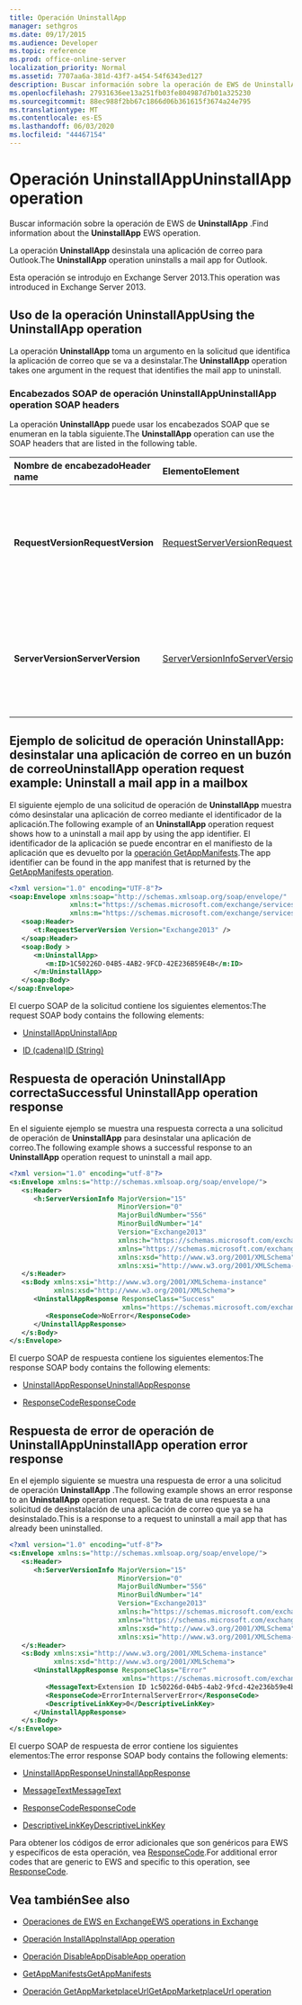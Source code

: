 ```yaml
---
title: Operación UninstallApp
manager: sethgros
ms.date: 09/17/2015
ms.audience: Developer
ms.topic: reference
ms.prod: office-online-server
localization_priority: Normal
ms.assetid: 7707aa6a-381d-43f7-a454-54f6343ed127
description: Buscar información sobre la operación de EWS de UninstallApp.
ms.openlocfilehash: 27931636ee13a251fb03fe804987d7b01a325230
ms.sourcegitcommit: 88ec988f2bb67c1866d06b361615f3674a24e795
ms.translationtype: MT
ms.contentlocale: es-ES
ms.lasthandoff: 06/03/2020
ms.locfileid: "44467154"
---
```

# <a name="uninstallapp-operation"></a><span data-ttu-id="cc92a-103">Operación UninstallApp</span><span class="sxs-lookup"><span data-stu-id="cc92a-103">UninstallApp operation</span></span>

<span data-ttu-id="cc92a-104">Buscar información sobre la operación de EWS de **UninstallApp** .</span><span class="sxs-lookup"><span data-stu-id="cc92a-104">Find information about the **UninstallApp** EWS operation.</span></span> 
  
<span data-ttu-id="cc92a-105">La operación **UninstallApp** desinstala una aplicación de correo para Outlook.</span><span class="sxs-lookup"><span data-stu-id="cc92a-105">The **UninstallApp** operation uninstalls a mail app for Outlook.</span></span> 
  
<span data-ttu-id="cc92a-106">Esta operación se introdujo en Exchange Server 2013.</span><span class="sxs-lookup"><span data-stu-id="cc92a-106">This operation was introduced in Exchange Server 2013.</span></span>
  
## <a name="using-the-uninstallapp-operation"></a><span data-ttu-id="cc92a-107">Uso de la operación UninstallApp</span><span class="sxs-lookup"><span data-stu-id="cc92a-107">Using the UninstallApp operation</span></span>

<span data-ttu-id="cc92a-108">La operación **UninstallApp** toma un argumento en la solicitud que identifica la aplicación de correo que se va a desinstalar.</span><span class="sxs-lookup"><span data-stu-id="cc92a-108">The **UninstallApp** operation takes one argument in the request that identifies the mail app to uninstall.</span></span> 
  
### <a name="uninstallapp-operation-soap-headers"></a><span data-ttu-id="cc92a-109">Encabezados SOAP de operación UninstallApp</span><span class="sxs-lookup"><span data-stu-id="cc92a-109">UninstallApp operation SOAP headers</span></span>

<span data-ttu-id="cc92a-110">La operación **UninstallApp** puede usar los encabezados SOAP que se enumeran en la tabla siguiente.</span><span class="sxs-lookup"><span data-stu-id="cc92a-110">The **UninstallApp** operation can use the SOAP headers that are listed in the following table.</span></span> 
  
|<span data-ttu-id="cc92a-111">**Nombre de encabezado**</span><span class="sxs-lookup"><span data-stu-id="cc92a-111">**Header name**</span></span>|<span data-ttu-id="cc92a-112">**Elemento**</span><span class="sxs-lookup"><span data-stu-id="cc92a-112">**Element**</span></span>|<span data-ttu-id="cc92a-113">**Descripción**</span><span class="sxs-lookup"><span data-stu-id="cc92a-113">**Description**</span></span>|
|:-----|:-----|:-----|
|<span data-ttu-id="cc92a-114">**RequestVersion**</span><span class="sxs-lookup"><span data-stu-id="cc92a-114">**RequestVersion**</span></span> <br/> |[<span data-ttu-id="cc92a-115">RequestServerVersion</span><span class="sxs-lookup"><span data-stu-id="cc92a-115">RequestServerVersion</span></span>](requestserverversion.md) <br/> |<span data-ttu-id="cc92a-116">Identifica la versión del esquema para la solicitud de operación.</span><span class="sxs-lookup"><span data-stu-id="cc92a-116">Identifies the schema version for the operation request.</span></span> <span data-ttu-id="cc92a-117">Este encabezado se aplica a una solicitud.</span><span class="sxs-lookup"><span data-stu-id="cc92a-117">This header is applicable to a request.</span></span>  <br/> |
|<span data-ttu-id="cc92a-118">**ServerVersion**</span><span class="sxs-lookup"><span data-stu-id="cc92a-118">**ServerVersion**</span></span> <br/> |[<span data-ttu-id="cc92a-119">ServerVersionInfo</span><span class="sxs-lookup"><span data-stu-id="cc92a-119">ServerVersionInfo</span></span>](serverversioninfo.md) <br/> |<span data-ttu-id="cc92a-120">Identifica la versión del servidor que respondió a la solicitud.</span><span class="sxs-lookup"><span data-stu-id="cc92a-120">Identifies the version of the server that responded to the request.</span></span> <span data-ttu-id="cc92a-121">Este encabezado se aplica a una respuesta.</span><span class="sxs-lookup"><span data-stu-id="cc92a-121">This header is applicable to a response.</span></span>  <br/> |
   
## <a name="uninstallapp-operation-request-example-uninstall-a-mail-app-in-a-mailbox"></a><span data-ttu-id="cc92a-122">Ejemplo de solicitud de operación UninstallApp: desinstalar una aplicación de correo en un buzón de correo</span><span class="sxs-lookup"><span data-stu-id="cc92a-122">UninstallApp operation request example: Uninstall a mail app in a mailbox</span></span>

<span data-ttu-id="cc92a-123">El siguiente ejemplo de una solicitud de operación de **UninstallApp** muestra cómo desinstalar una aplicación de correo mediante el identificador de la aplicación.</span><span class="sxs-lookup"><span data-stu-id="cc92a-123">The following example of an **UninstallApp** operation request shows how to a uninstall a mail app by using the app identifier.</span></span> <span data-ttu-id="cc92a-124">El identificador de la aplicación se puede encontrar en el manifiesto de la aplicación que es devuelto por la [operación GetAppManifests](getappmanifests-operation.md).</span><span class="sxs-lookup"><span data-stu-id="cc92a-124">The app identifier can be found in the app manifest that is returned by the [GetAppManifests operation](getappmanifests-operation.md).</span></span>
  
```XML
<?xml version="1.0" encoding="UTF-8"?>
<soap:Envelope xmlns:soap="http://schemas.xmlsoap.org/soap/envelope/"
               xmlns:t="https://schemas.microsoft.com/exchange/services/2006/types"
               xmlns:m="https://schemas.microsoft.com/exchange/services/2006/messages">
   <soap:Header>
      <t:RequestServerVersion Version="Exchange2013" />
   </soap:Header>
   <soap:Body >
      <m:UninstallApp>
         <m:ID>1C50226D-04B5-4AB2-9FCD-42E236B59E4B</m:ID>
      </m:UninstallApp>
   </soap:Body>
</soap:Envelope>
```

<span data-ttu-id="cc92a-125">El cuerpo SOAP de la solicitud contiene los siguientes elementos:</span><span class="sxs-lookup"><span data-stu-id="cc92a-125">The request SOAP body contains the following elements:</span></span>
  
- [<span data-ttu-id="cc92a-126">UninstallApp</span><span class="sxs-lookup"><span data-stu-id="cc92a-126">UninstallApp</span></span>](uninstallapp.md)
    
- [<span data-ttu-id="cc92a-127">ID (cadena)</span><span class="sxs-lookup"><span data-stu-id="cc92a-127">ID (String)</span></span>](id-string.md)
    
## <a name="successful-uninstallapp-operation-response"></a><span data-ttu-id="cc92a-128">Respuesta de operación UninstallApp correcta</span><span class="sxs-lookup"><span data-stu-id="cc92a-128">Successful UninstallApp operation response</span></span>

<span data-ttu-id="cc92a-129">En el siguiente ejemplo se muestra una respuesta correcta a una solicitud de operación de **UninstallApp** para desinstalar una aplicación de correo.</span><span class="sxs-lookup"><span data-stu-id="cc92a-129">The following example shows a successful response to an **UninstallApp** operation request to uninstall a mail app.</span></span> 
  
```XML
<?xml version="1.0" encoding="utf-8"?>
<s:Envelope xmlns:s="http://schemas.xmlsoap.org/soap/envelope/">
   <s:Header>
      <h:ServerVersionInfo MajorVersion="15" 
                           MinorVersion="0" 
                           MajorBuildNumber="556" 
                           MinorBuildNumber="14" 
                           Version="Exchange2013" 
                           xmlns:h="https://schemas.microsoft.com/exchange/services/2006/types" 
                           xmlns="https://schemas.microsoft.com/exchange/services/2006/types" 
                           xmlns:xsd="http://www.w3.org/2001/XMLSchema" 
                           xmlns:xsi="http://www.w3.org/2001/XMLSchema-instance"/>
   </s:Header>
   <s:Body xmlns:xsi="http://www.w3.org/2001/XMLSchema-instance" 
           xmlns:xsd="http://www.w3.org/2001/XMLSchema">
      <UninstallAppResponse ResponseClass="Success" 
                            xmlns="https://schemas.microsoft.com/exchange/services/2006/messages">
         <ResponseCode>NoError</ResponseCode>
      </UninstallAppResponse>
   </s:Body>
</s:Envelope>
```

<span data-ttu-id="cc92a-130">El cuerpo SOAP de respuesta contiene los siguientes elementos:</span><span class="sxs-lookup"><span data-stu-id="cc92a-130">The response SOAP body contains the following elements:</span></span>
  
- [<span data-ttu-id="cc92a-131">UninstallAppResponse</span><span class="sxs-lookup"><span data-stu-id="cc92a-131">UninstallAppResponse</span></span>](uninstallappresponse.md)
    
- [<span data-ttu-id="cc92a-132">ResponseCode</span><span class="sxs-lookup"><span data-stu-id="cc92a-132">ResponseCode</span></span>](responsecode.md)
    
## <a name="uninstallapp-operation-error-response"></a><span data-ttu-id="cc92a-133">Respuesta de error de operación de UninstallApp</span><span class="sxs-lookup"><span data-stu-id="cc92a-133">UninstallApp operation error response</span></span>

<span data-ttu-id="cc92a-134">En el ejemplo siguiente se muestra una respuesta de error a una solicitud de operación **UninstallApp** .</span><span class="sxs-lookup"><span data-stu-id="cc92a-134">The following example shows an error response to an **UninstallApp** operation request.</span></span> <span data-ttu-id="cc92a-135">Se trata de una respuesta a una solicitud de desinstalación de una aplicación de correo que ya se ha desinstalado.</span><span class="sxs-lookup"><span data-stu-id="cc92a-135">This is a response to a request to uninstall a mail app that has already been uninstalled.</span></span> 
  
```XML
<?xml version="1.0" encoding="utf-8"?>
<s:Envelope xmlns:s="http://schemas.xmlsoap.org/soap/envelope/">
   <s:Header>
      <h:ServerVersionInfo MajorVersion="15" 
                           MinorVersion="0" 
                           MajorBuildNumber="556" 
                           MinorBuildNumber="14" 
                           Version="Exchange2013" 
                           xmlns:h="https://schemas.microsoft.com/exchange/services/2006/types" 
                           xmlns="https://schemas.microsoft.com/exchange/services/2006/types" 
                           xmlns:xsd="http://www.w3.org/2001/XMLSchema" 
                           xmlns:xsi="http://www.w3.org/2001/XMLSchema-instance"/>
   </s:Header>
   <s:Body xmlns:xsi="http://www.w3.org/2001/XMLSchema-instance" 
           xmlns:xsd="http://www.w3.org/2001/XMLSchema">
      <UninstallAppResponse ResponseClass="Error" 
                            xmlns="https://schemas.microsoft.com/exchange/services/2006/messages">
         <MessageText>Extension ID 1c50226d-04b5-4ab2-9fcd-42e236b59e4b can't be found.</MessageText>
         <ResponseCode>ErrorInternalServerError</ResponseCode>
         <DescriptiveLinkKey>0</DescriptiveLinkKey>
      </UninstallAppResponse>
   </s:Body>
</s:Envelope>
```

<span data-ttu-id="cc92a-136">El cuerpo SOAP de respuesta de error contiene los siguientes elementos:</span><span class="sxs-lookup"><span data-stu-id="cc92a-136">The error response SOAP body contains the following elements:</span></span>
  
- [<span data-ttu-id="cc92a-137">UninstallAppResponse</span><span class="sxs-lookup"><span data-stu-id="cc92a-137">UninstallAppResponse</span></span>](uninstallappresponse.md)
    
- [<span data-ttu-id="cc92a-138">MessageText</span><span class="sxs-lookup"><span data-stu-id="cc92a-138">MessageText</span></span>](messagetext.md)
    
- [<span data-ttu-id="cc92a-139">ResponseCode</span><span class="sxs-lookup"><span data-stu-id="cc92a-139">ResponseCode</span></span>](responsecode.md)
    
- [<span data-ttu-id="cc92a-140">DescriptiveLinkKey</span><span class="sxs-lookup"><span data-stu-id="cc92a-140">DescriptiveLinkKey</span></span>](descriptivelinkkey.md)
    
<span data-ttu-id="cc92a-141">Para obtener los códigos de error adicionales que son genéricos para EWS y específicos de esta operación, vea [ResponseCode](responsecode.md).</span><span class="sxs-lookup"><span data-stu-id="cc92a-141">For additional error codes that are generic to EWS and specific to this operation, see [ResponseCode](responsecode.md).</span></span>
  
## <a name="see-also"></a><span data-ttu-id="cc92a-142">Vea también</span><span class="sxs-lookup"><span data-stu-id="cc92a-142">See also</span></span>

- [<span data-ttu-id="cc92a-143">Operaciones de EWS en Exchange</span><span class="sxs-lookup"><span data-stu-id="cc92a-143">EWS operations in Exchange</span></span>](ews-operations-in-exchange.md)
    
- [<span data-ttu-id="cc92a-144">Operación InstallApp</span><span class="sxs-lookup"><span data-stu-id="cc92a-144">InstallApp operation</span></span>](installapp-operation.md)
    
- [<span data-ttu-id="cc92a-145">Operación DisableApp</span><span class="sxs-lookup"><span data-stu-id="cc92a-145">DisableApp operation</span></span>](disableapp-operation.md)
    
- [<span data-ttu-id="cc92a-146">GetAppManifests</span><span class="sxs-lookup"><span data-stu-id="cc92a-146">GetAppManifests</span></span>](getappmanifests.md)
    
- [<span data-ttu-id="cc92a-147">Operación GetAppMarketplaceUrl</span><span class="sxs-lookup"><span data-stu-id="cc92a-147">GetAppMarketplaceUrl operation</span></span>](getappmarketplaceurl-operation.md)
    

